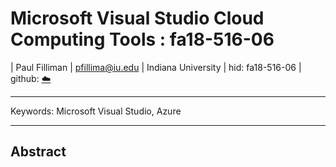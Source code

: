 # Microsoft Visual Studio Cloud Computing Tools : fa18-516-06

| Paul Filliman
| pfillima@iu.edu
| Indiana University
| hid: fa18-516-06
| github: [:cloud:](https://github.com/cloudmesh-community/fa18-516-06/blob/master/sections/VisualStudioCloudProgramming.md)

---

Keywords: Microsoft Visual Studio, Azure

---

## Abstract


